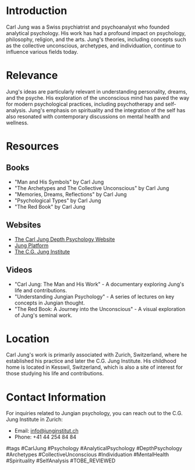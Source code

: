 # Introduction
Carl Jung was a Swiss psychiatrist and psychoanalyst who founded analytical psychology. His work has had a profound impact on psychology, philosophy, religion, and the arts. Jung's theories, including concepts such as the collective unconscious, archetypes, and individuation, continue to influence various fields today.

# Relevance
Jung's ideas are particularly relevant in understanding personality, dreams, and the psyche. His exploration of the unconscious mind has paved the way for modern psychological practices, including psychotherapy and self-analysis. Jung's emphasis on spirituality and the integration of the self has also resonated with contemporary discussions on mental health and wellness.

# Resources

## Books
- "Man and His Symbols" by Carl Jung
- "The Archetypes and The Collective Unconscious" by Carl Jung
- "Memories, Dreams, Reflections" by Carl Jung
- "Psychological Types" by Carl Jung
- "The Red Book" by Carl Jung

## Websites
- [The Carl Jung Depth Psychology Website](https://www.carljungdepthpsychology.com)
- [Jung Platform](https://www.jungplatform.com)
- [The C.G. Jung Institute](https://www.junginstitut.ch)

## Videos
- "Carl Jung: The Man and His Work" - A documentary exploring Jung's life and contributions.
- "Understanding Jungian Psychology" - A series of lectures on key concepts in Jungian thought.
- "The Red Book: A Journey into the Unconscious" - A visual exploration of Jung's seminal work.

# Location
Carl Jung's work is primarily associated with Zurich, Switzerland, where he established his practice and later the C.G. Jung Institute. His childhood home is located in Kesswil, Switzerland, which is also a site of interest for those studying his life and contributions.

# Contact Information
For inquiries related to Jungian psychology, you can reach out to the C.G. Jung Institute in Zurich:
- Email: info@junginstitut.ch
- Phone: +41 44 254 84 84

#tags 
#CarlJung #Psychology #AnalyticalPsychology #DepthPsychology #Archetypes #CollectiveUnconscious #Individuation #MentalHealth #Spirituality #SelfAnalysis #TOBE_REVIEWED
